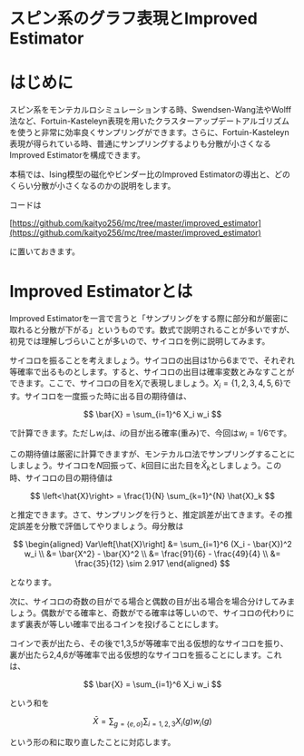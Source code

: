 
# スピン系のグラフ表現とImproved Estimator

# はじめに

スピン系をモンテカルロシミュレーションする時、Swendsen-Wang法やWolff法など、Fortuin-Kasteleyn表現を用いたクラスターアップデートアルゴリズムを使うと非常に効率良くサンプリングができます。さらに、Fortuin-Kasteleyn表現が得られている時、普通にサンプリングするよりも分散が小さくなるImproved Estimatorを構成できます。

本稿では、Ising模型の磁化やビンダー比のImproved Estimatorの導出と、どのくらい分散が小さくなるのかの説明をします。

コードは

[https://github.com/kaityo256/mc/tree/master/improved_estimator](https://github.com/kaityo256/mc/tree/master/improved_estimator)

に置いておきます。

# Improved Estimatorとは

Improved Estimatorを一言で言うと「サンプリングをする際に部分和が厳密に取れると分散が下がる」というものです。数式で説明されることが多いですが、初見では理解しづらいことが多いので、サイコロを例に説明してみます。

サイコロを振ることを考えましょう。サイコロの出目は1から6までで、それぞれ等確率で出るものとします。すると、サイコロの出目は確率変数とみなすことができます。ここで、サイコロの目を$X_i$で表現しましょう。$X_i = \{1,2,3,4,5,6\}$です。サイコロを一度振った時に出る目の期待値は、

$$
\bar{X} = \sum_{i=1}^6 X_i w_i
$$

で計算できます。ただし$w_i$は、$i$の目が出る確率(重み)で、今回は$w_i = 1/6$です。

この期待値は厳密に計算できますが、モンテカルロ法でサンプリングすることにしましょう。サイコロを$N$回振って、$k$回目に出た目を$\hat{X}_k$としましょう。この時、サイコロの目の期待値は

$$
\left<\hat{X}\right> = \frac{1}{N} \sum_{k=1}^{N} \hat{X}_k
$$

と推定できます。さて、サンプリングを行うと、推定誤差が出てきます。その推定誤差を分散で評価してやりましょう。母分散は

$$
\begin{aligned}
Var\left[\hat{X}\right] &= \sum_{i=1}^6 (X_i - \bar{X})^2  w_i \\
&= \bar{X^2} - \bar{X}^2 \\
&= \frac{91}{6} - \frac{49}{4} \\
&= \frac{35}{12} \sim 2.917
\end{aligned}
$$

となります。

次に、サイコロの奇数の目がでる場合と偶数の目が出る場合を場合分けしてみましょう。偶数がでる確率と、奇数がでる確率は等しいので、サイコロの代わりにまず裏表が等しい確率で出るコインを投げることにします。

コインで表が出たら、その後で1,3,5が等確率で出る仮想的なサイコロを振り、裏が出たら2,4,6が等確率で出る仮想的なサイコロを振ることにします。これは、

$$
\bar{X} = \sum_{i=1}^6 X_i w_i
$$

という和を

$$
\bar{X} = \sum_{g =\{e,o\}} \sum_{i=1,2,3}X_i(g) w_i(g)
$$

という形の和に取り直したことに対応します。

